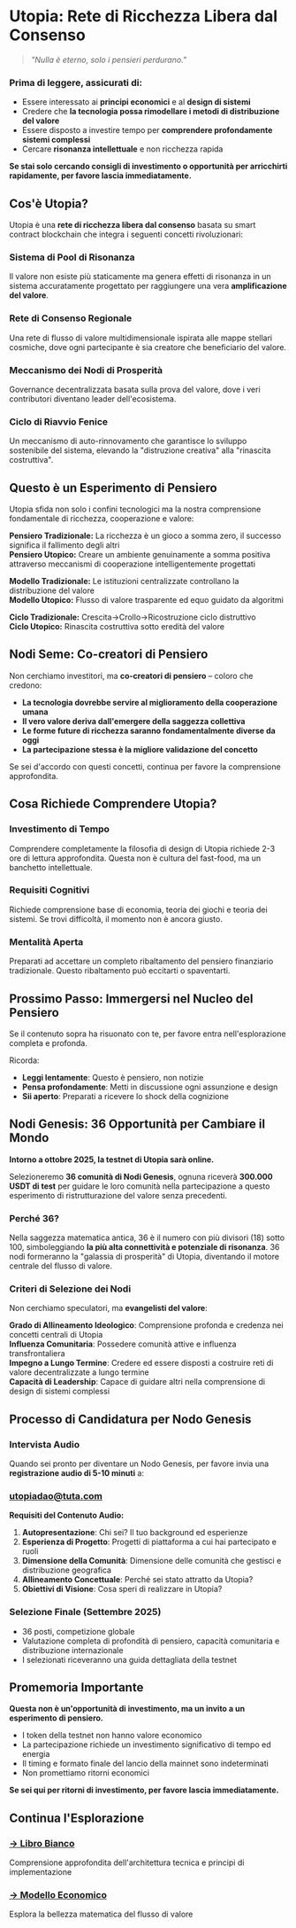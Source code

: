 # Utopia: Rete di Ricchezza Libera dal Consenso

> *"Nulla è eterno, solo i pensieri perdurano."*  

### Prima di leggere, assicurati di:

- Essere interessato ai **principi economici** e al **design di sistemi**
- Credere che **la tecnologia possa rimodellare i metodi di distribuzione del valore**
- Essere disposto a investire tempo per **comprendere profondamente sistemi complessi**
- Cercare **risonanza intellettuale** e non ricchezza rapida

**Se stai solo cercando consigli di investimento o opportunità per arricchirti rapidamente, per favore lascia immediatamente.**


## Cos'è Utopia?

Utopia è una **rete di ricchezza libera dal consenso** basata su smart contract blockchain che integra i seguenti concetti rivoluzionari:

### Sistema di Pool di Risonanza
Il valore non esiste più staticamente ma genera effetti di risonanza in un sistema accuratamente progettato per raggiungere una vera **amplificazione del valore**.

### Rete di Consenso Regionale  
Una rete di flusso di valore multidimensionale ispirata alle mappe stellari cosmiche, dove ogni partecipante è sia creatore che beneficiario del valore.

### Meccanismo dei Nodi di Prosperità
Governance decentralizzata basata sulla prova del valore, dove i veri contributori diventano leader dell'ecosistema.

### Ciclo di Riavvio Fenice
Un meccanismo di auto-rinnovamento che garantisce lo sviluppo sostenibile del sistema, elevando la "distruzione creativa" alla "rinascita costruttiva".


## Questo è un Esperimento di Pensiero

Utopia sfida non solo i confini tecnologici ma la nostra comprensione fondamentale di ricchezza, cooperazione e valore:

**Pensiero Tradizionale:** La ricchezza è un gioco a somma zero, il successo significa il fallimento degli altri  
**Pensiero Utopico:** Creare un ambiente genuinamente a somma positiva attraverso meccanismi di cooperazione intelligentemente progettati

**Modello Tradizionale:** Le istituzioni centralizzate controllano la distribuzione del valore  
**Modello Utopico:** Flusso di valore trasparente ed equo guidato da algoritmi

**Ciclo Tradizionale:** Crescita→Crollo→Ricostruzione ciclo distruttivo  
**Ciclo Utopico:** Rinascita costruttiva sotto eredità del valore


## Nodi Seme: Co-creatori di Pensiero

Non cerchiamo investitori, ma **co-creatori di pensiero** – coloro che credono:

- **La tecnologia dovrebbe servire al miglioramento della cooperazione umana**
- **Il vero valore deriva dall'emergere della saggezza collettiva**  
- **Le forme future di ricchezza saranno fondamentalmente diverse da oggi**
- **La partecipazione stessa è la migliore validazione del concetto**

Se sei d'accordo con questi concetti, continua per favore la comprensione approfondita.


## Cosa Richiede Comprendere Utopia?

### Investimento di Tempo
Comprendere completamente la filosofia di design di Utopia richiede 2-3 ore di lettura approfondita. Questa non è cultura del fast-food, ma un banchetto intellettuale.

### Requisiti Cognitivi  
Richiede comprensione base di economia, teoria dei giochi e teoria dei sistemi. Se trovi difficoltà, il momento non è ancora giusto.

### Mentalità Aperta
Preparati ad accettare un completo ribaltamento del pensiero finanziario tradizionale. Questo ribaltamento può eccitarti o spaventarti.


## Prossimo Passo: Immergersi nel Nucleo del Pensiero

Se il contenuto sopra ha risuonato con te, per favore entra nell'esplorazione completa e profonda.

Ricorda:
- **Leggi lentamente**: Questo è pensiero, non notizie
- **Pensa profondamente**: Metti in discussione ogni assunzione e design
- **Sii aperto**: Preparati a ricevere lo shock della cognizione


## Nodi Genesis: 36 Opportunità per Cambiare il Mondo

**Intorno a ottobre 2025, la testnet di Utopia sarà online.**

Selezioneremo **36 comunità di Nodi Genesis**, ognuna riceverà **300.000 USDT di test** per guidare le loro comunità nella partecipazione a questo esperimento di ristrutturazione del valore senza precedenti.

### Perché 36?

Nella saggezza matematica antica, 36 è il numero con più divisori (18) sotto 100, simboleggiando **la più alta connettività e potenziale di risonanza**. 36 nodi formeranno la "galassia di prosperità" di Utopia, diventando il motore centrale del flusso di valore.

### Criteri di Selezione dei Nodi

Non cerchiamo speculatori, ma **evangelisti del valore**:

**Grado di Allineamento Ideologico**: Comprensione profonda e credenza nei concetti centrali di Utopia  
**Influenza Comunitaria**: Possedere comunità attive e influenza transfrontaliera  
**Impegno a Lungo Termine**: Credere ed essere disposti a costruire reti di valore decentralizzate a lungo termine  
**Capacità di Leadership**: Capace di guidare altri nella comprensione di design di sistemi complessi  


## Processo di Candidatura per Nodo Genesis

### Intervista Audio
Quando sei pronto per diventare un Nodo Genesis, per favore invia una **registrazione audio di 5-10 minuti** a:  
### utopiadao@tuta.com

**Requisiti del Contenuto Audio:**
1. **Autopresentazione**: Chi sei? Il tuo background ed esperienze
2. **Esperienza di Progetto**: Progetti di piattaforma a cui hai partecipato e ruoli
3. **Dimensione della Comunità**: Dimensione delle comunità che gestisci e distribuzione geografica
4. **Allineamento Concettuale**: Perché sei stato attratto da Utopia?
5. **Obiettivi di Visione**: Cosa speri di realizzare in Utopia?

### Selezione Finale (Settembre 2025)
- 36 posti, competizione globale
- Valutazione completa di profondità di pensiero, capacità comunitaria e distribuzione internazionale
- I selezionati riceveranno una guida dettagliata della testnet


## Promemoria Importante

**Questa non è un'opportunità di investimento, ma un invito a un esperimento di pensiero.**

- I token della testnet non hanno valore economico
- La partecipazione richiede un investimento significativo di tempo ed energia
- Il timing e formato finale del lancio della mainnet sono indeterminati
- Non promettiamo ritorni economici

**Se sei qui per ritorni di investimento, per favore lascia immediatamente.**


## Continua l'Esplorazione

### [→ Libro Bianco](/it/whitepaper/)
Comprensione approfondita dell'architettura tecnica e principi di implementazione

### [→ Modello Economico](/it/economics/)
Esplora la bellezza matematica del flusso di valore